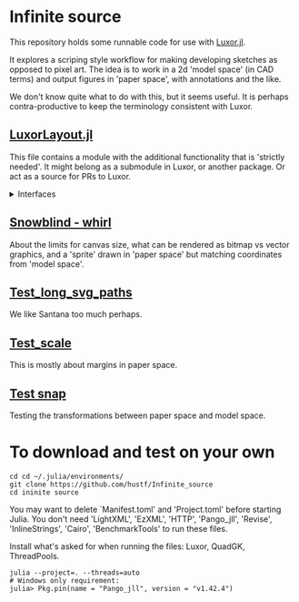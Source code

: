 # Infinite source

This repository holds some runnable code for use with [Luxor.jl](https://github.com/JuliaGraphics/Luxor.jl).

It explores a scriping style workflow for making developing sketches as opposed to pixel art. The idea is to work in a 2d 'model space' (in CAD terms) and output figures in 'paper space', with annotations and the like.

We don't know quite what to do with this, but it seems useful. It is perhaps contra-productive to keep the terminology consistent with Luxor.

## [LuxorLayout.jl](LuxorLayout.jl)
This file contains a module with the additional functionality that is 'strictly needed'. It might belong as a submodule in Luxor, or another package. Or act as a source for PRs to Luxor.

<details>
  <summary>Interfaces</summary>
  
  ### Public interface

 1. Margins and limiting width or height
    * margins_get
    * margins_set

 2. Inkextent
    * encompass
    * inkextent_user_with_margin
    * inkextent_reset
    * inkextent_user_get
    * point_device_get
    * point_user_get

 3. Overlay file
    Internal

 4. Snap
     -> png and svg sequential files
     -> png in memory
     uses a second threadto add overlays.

    * snap
    * countimage_setvalue

 5. Utilities for user and debugging

     * mark_inkextent
     * rotation_device_get

  ### All functions, structured
  ```
 1. Margins and limiting width or height
    margins_get, margins_set, Margins, 
    scale_limiting_get,
    LIMITING_WIDTH[], LIMITING_HEIGHT[]

 2. Inkextent
    encompass, inkextent_user_with_margin
    inkextent_reset, inkextent_user_get, 
    inkextent_set, inkextent_device_get, 
    point_device_get, point_user_get

 3. Overlay file
    This is normally run in a second
    thread with a separate Cairo 
    instance.

    byte_description, overlay_file,
    assert_second_thread, assert_file_exists

 4. Snap
     -> png and svg sequential files
     -> png in memory
     uses a second threadto add overlays.

    snap, countimage, countimage_setvalue,
    text_on_overlay

 5. Utilities for user and debugging

     mark_inkextent, mark_cs, 
     rotation_device_get
  ```
</details>



## [Snowblind - whirl](Snowblind%20-%20whirl.md)

About the limits for canvas size, what can be rendered as bitmap vs vector graphics, and a 'sprite' drawn in 'paper space' but matching coordinates from 'model space'.

## [Test_long_svg_paths](test_long_svg_paths.md)

We like Santana too much perhaps.

## [Test_scale](test_scale.md)

This is mostly about margins in paper space.

## [Test snap](test_snap.md)

Testing the transformations between paper space and model space.

# To download and test on your own

```
cd cd ~/.julia/environments/
git clone https://github.com/hustf/Infinite_source
cd ininite source
```

You may want to delete `Manifest.toml' and 'Project.toml' before starting Julia. You don't need 'LightXML', 'EzXML', 'HTTP', 'Pango_jll', 'Revise', 'InlineStrings', 'Cairo', 'BenchmarkTools' to run these files. 

Install what's asked for when running the files: Luxor, QuadGK, ThreadPools. 

```
julia --project=. --threads=auto
# Windows only requirement:
julia> Pkg.pin(name = "Pango_jll", version = "v1.42.4")
```
